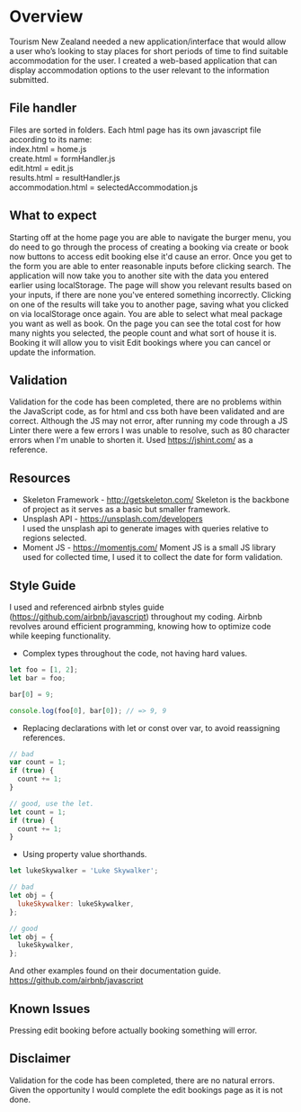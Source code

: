 # Overview
Tourism New Zealand needed a new application/interface that  would allow a user who’s looking to stay places for short periods of time to find suitable accommodation for the user.
I created a web-based application that can display accommodation options to the user relevant to the information submitted.

## File handler
Files are sorted in folders. Each html page has its own javascript file according to its name:  
index.html = home.js  
create.html = formHandler.js  
edit.html = edit.js  
results.html = resultHandler.js  
accommodation.html = selectedAccommodation.js

## What to expect
Starting off at the home page you are able to navigate the burger menu, you do need to go through the process of creating a booking via create or book now buttons to access edit booking else it'd cause an error. Once you get to the form you are able to enter reasonable inputs before clicking search. The application will now take you to another site with the data you entered earlier using localStorage. The page will show you relevant results based on your inputs, if there are none you've entered something incorrectly. Clicking on one of the results will take you to another page, saving what you clicked on via localStorage once again. You are able to select what meal package you want as well as book. On the page you can see the total cost for how many nights you selected, the people count and what sort of house it is. Booking it will allow you to visit Edit bookings where you can cancel or update the information.

## Validation
Validation for the code has been completed, there are no problems within the JavaScript code, as for html and css both have been validated and are correct. Although the JS may not error, after running my code through a JS Linter there were a few errors I was unable to resolve, such as 80 character errors when I'm unable to shorten it. Used https://jshint.com/ as a reference.

## Resources
- Skeleton Framework - http://getskeleton.com/
 Skeleton is the backbone of project as it serves as a basic but smaller framework.
- Unsplash API - https://unsplash.com/developers  
I used the unsplash api to generate images with queries relative to regions selected.
- Moment JS - https://momentjs.com/
Moment JS is a small JS library used for collected time, I used it to collect the date for form validation.

## Style Guide
I used and referenced airbnb styles guide (https://github.com/airbnb/javascript) throughout my coding. Airbnb revolves around efficient programming, knowing how to optimize code while keeping functionality.

- Complex types throughout the code, not having hard values.
```js
let foo = [1, 2];
let bar = foo;

bar[0] = 9;

console.log(foo[0], bar[0]); // => 9, 9
```

- Replacing declarations with let or const over var, to avoid reassigning references.
```js
// bad
var count = 1;
if (true) {
  count += 1;
}

// good, use the let.
let count = 1;
if (true) {
  count += 1;
}
```

- Using property value shorthands.
```js
let lukeSkywalker = 'Luke Skywalker';

// bad
let obj = {
  lukeSkywalker: lukeSkywalker,
};

// good
let obj = {
  lukeSkywalker,
};
```

And other examples found on their documentation guide.
https://github.com/airbnb/javascript





## Known Issues
Pressing edit booking before actually booking something will error.

## Disclaimer
Validation for the code has been completed, there are no natural errors.
Given the opportunity I would complete the edit bookings page as it is not done.
